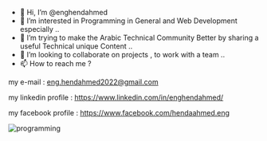 - 👋 Hi, I’m @enghendahmed
- 👀 I’m interested in Programming in General and Web Development especially ..
- 🌱 I’m trying to make the Arabic Technical Community Better by sharing a useful Technical unique Content ..
- 💞️ I’m looking to collaborate on projects , to work with a team ..
- 📫 How to reach me ?

 my e-mail : eng.hendahmed2022@gmail.com
 
 my linkedin profile :  https://www.linkedin.com/in/enghendahmed/
 
 my facebook profile :  https://www.facebook.com/hendaahmed.eng









![programming](https://user-images.githubusercontent.com/97601640/201135861-4171d164-3699-41d9-bfcc-9e4cc7b899db.gif)








<!---
enghendahmed/enghendahmed is a ✨ special ✨ repository because its `README.md` (this file) appears on your GitHub profile.
You can click the Preview link to take a look at your changes.
--->
